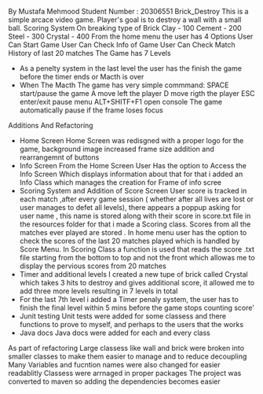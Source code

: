 By Mustafa Mehmood Student Number : 20306551 
Brick_Destroy
This is a simple arcace video game.
Player's goal is to destroy a wall with a small ball.
Scoring System On breaking type of Brick
Clay - 100
Cement - 200
Steel - 300
Crystal - 400
From the home menu the user has 4 Options 
User Can Start Game
User Can Check Info of Game
User Can Check Match History of last 20 matches
The Game has 7 Levels
- As a penelty system in the last level the user has the finish the game before the timer ends or Macth is over
- When The Macth
The game has  very simple commmand:
SPACE start/pause the game
A move left the player
D move rigth the player
ESC enter/exit pause menu
ALT+SHITF+F1 open console
The game automatically pause if the frame loses focus

Additions And Refactoring 
- Home Screen
Home Screen was redisgned with a proper logo for the game, background image increased frame size addition and rearrangemnt of buttons
- Info Screen
From the Home Screen User Has the option to Access the Info Screen Which displays information about that for that i added an Info Class which manages the creation for Frame of info scree
- Scoring System and Addition of Score Screen
User score is tracked in each match ,after every game session ( whether after all lives are lost or user manages to defet all levels), there appears a poppup asking for user name , this
name is stored along with their score in score.txt file in the resources folder for that i made a Scoring class. Scores from all the matches ever played are stored . 
In home menu user has the option to check the scores of the last 20 matches played which is handled by Score Menu. In Scoring Class a function is used that reads the score .txt file starting from the bottom to top and not the front which allowas me 
to display the pervious scores from 20 matches
- Timer and additional levels
I created a new tupe of brick called Crystal which takes 3 hits to destroy and gives additional score, it allowed me to add three more levels resulting in 7 levels in total
- For the last 7th level i added a Timer penaly system, the user has to finish the final level within 5 mins before the game stops counting score'
- Junit testing 
Unit tests were added for some classess and there functions to prove to myself, and perhaps to the users  that the works
- Java docs
Java docs were added for each and every class 

As part of refactoring Large classess like wall and brick were broken into smaller classes to make them easier to manage and to reduce decoupling
Many Variables and fucntion names were also changed for easier readablitly 
Classess were arrnaged in proper packages 
The project was converted to maven so adding the dependencies becomes easier 
 



